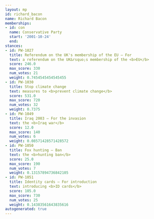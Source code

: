 ```yaml
---
layout: mp
id: richard_bacon
name: Richard Bacon
memberships:
- id: con
  name: Conservative Party
  start: '2001-10-24'
  end: 
stances:
- id: PW-1027
  title: Referendum on the UK's membership of the EU — For
  text: a referendum on the UK&rsquo;s membership of the <b>EU</b>
  score: 246.0
  max_score: 330
  num_votes: 21
  weight: 0.7454545454545455
- id: PW-1030
  title: Stop climate change
  text: measures to <b>prevent climate change</b>
  score: 531.0
  max_score: 720
  num_votes: 32
  weight: 0.7375
- id: PW-1049
  title: Iraq 2003 — For the invasion
  text: the <b>Iraq war</b>
  score: 12.0
  max_score: 140
  num_votes: 6
  weight: 0.08571428571428572
- id: PW-1050
  title: Fox hunting — Ban
  text: the <b>hunting ban</b>
  score: 25.0
  max_score: 190
  num_votes: 7
  weight: 0.13157894736842105
- id: PW-1051
  title: Identity cards — For introduction
  text: introducing <b>ID cards</b>
  score: 105.0
  max_score: 730
  num_votes: 25
  weight: 0.14383561643835616
autogenerated: true
---
```


